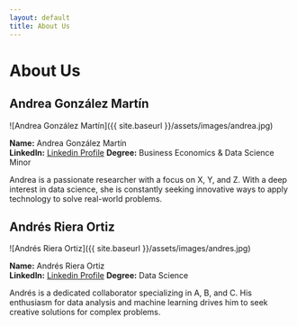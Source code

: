 ```yaml
---
layout: default
title: About Us
---
```


# About Us

## Andrea González Martín

![Andrea González Martín]({{ site.baseurl }}/assets/images/andrea.jpg)

**Name:** Andrea González Martín  
**LinkedIn:** [Linkedin Profile](https://www.linkedin.com/in/andrea-gonzalezmartin/])
**Degree:** Business Economics & Data Science Minor

Andrea is a passionate researcher with a focus on X, Y, and Z. With a deep interest in data science, she is constantly seeking innovative ways to apply technology to solve real-world problems.

## Andrés Riera Ortiz

![Andrés Riera Ortiz]({{ site.baseurl }}/assets/images/andres.jpg)

**Name:** Andrés Riera Ortiz  
**LinkedIn:** [Linkedin Profile](https://www.linkedin.com/in/andres-riera-ortiz-parraga-099504269/) 
**Degree:** Data Science

Andrés is a dedicated collaborator specializing in A, B, and C. His enthusiasm for data analysis and machine learning drives him to seek creative solutions for complex problems.
